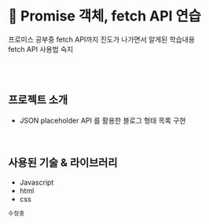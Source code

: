 # 🚀 Promise 객체, fetch API 연습
프로미스 공부중 fetch API까지 진도가 나가면서 알게된 학습내용  
fetch API 사용법 숙지

<br><br>

## 프로젝트 소개

- JSON placeholder API 를 활용한 블로그 형태 목록 구현

<br>


## 사용된 기술 & 라이브러리

- Javascript
- html
- css
  <br>


```javascript
수정중

```

<br>
